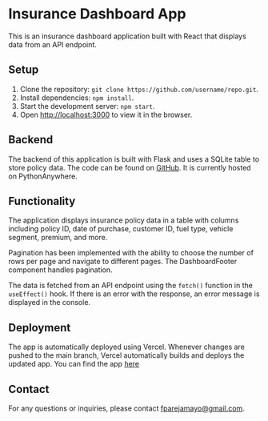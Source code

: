 # Insurance Dashboard App

This is an insurance dashboard application built with React that displays data from an API endpoint.

## Setup

1. Clone the repository: `git clone https://github.com/username/repo.git`.
2. Install dependencies: `npm install`.
3. Start the development server: `npm start`.
4. Open [http://localhost:3000](http://localhost:3000) to view it in the browser.

## Backend

The backend of this application is built with Flask and uses a SQLite table to store policy data. The code can be found on [GitHub](https://github.com/fparejam/backend-flask). It is currently hosted on PythonAnywhere.

## Functionality

The application displays insurance policy data in a table with columns including policy ID, date of purchase, customer ID, fuel type, vehicle segment, premium, and more.

Pagination has been implemented with the ability to choose the number of rows per page and navigate to different pages. The DashboardFooter component handles pagination.

The data is fetched from an API endpoint using the `fetch()` function in the `useEffect()` hook. If there is an error with the response, an error message is displayed in the console.

## Deployment

The app is automatically deployed using Vercel. Whenever changes are pushed to the main branch, Vercel automatically builds and deploys the updated app. You can find the app [here](https://www.bcginterview.fparejam.com/)


## Contact

For any questions or inquiries, please contact [fparejamayo@gmail.com](mailto:fparejamayo@gmail.com).

